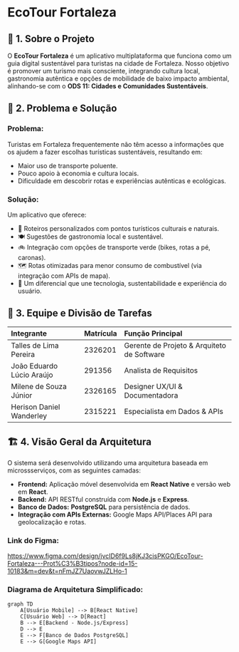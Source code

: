# EcoTour Fortaleza

## 🌱 1. Sobre o Projeto

O **EcoTour Fortaleza** é um aplicativo multiplataforma que funciona como um guia digital sustentável para turistas na cidade de Fortaleza. Nosso objetivo é promover um turismo mais consciente, integrando cultura local, gastronomia autêntica e opções de mobilidade de baixo impacto ambiental, alinhando-se com o **ODS 11: Cidades e Comunidades Sustentáveis**.

## 🎯 2. Problema e Solução

### Problema:
Turistas em Fortaleza frequentemente não têm acesso a informações que os ajudem a fazer escolhas turísticas sustentáveis, resultando em:
- Maior uso de transporte poluente.
- Pouco apoio à economia e cultura locais.
- Dificuldade em descobrir rotas e experiências autênticas e ecológicas.

### Solução:
Um aplicativo que oferece:
- 📍 Roteiros personalizados com pontos turísticos culturais e naturais.
- 🍽️ Sugestões de gastronomia local e sustentável.
- 🚲 Integração com opções de transporte verde (bikes, rotas a pé, caronas).
- 🗺️ Rotas otimizadas para menor consumo de combustível (via integração com APIs de mapa).
- 💚 Um diferencial que une tecnologia, sustentabilidade e experiência do usuário.

## 👥 3. Equipe e Divisão de Tarefas

| Integrante | Matrícula | Função Principal |
| :--- | :--- | :--- |
| Talles de Lima Pereira | 2326201 | Gerente de Projeto & Arquiteto de Software |
| João Eduardo Lúcio Araújo | 291356 | Analista de Requisitos |
| Milene de Souza Júnior | 2326165 | Designer UX/UI & Documentadora |
| Herison Daniel Wanderley | 2315221 | Especialista em Dados & APIs |

## 🏗️ 4. Visão Geral da Arquitetura

O sistema será desenvolvido utilizando uma arquitetura baseada em microssserviços, com as seguintes camadas:

- **Frontend:** Aplicação móvel desenvolvida em **React Native** e versão web em **React**.
- **Backend:** API RESTful construída com **Node.js** e **Express**.
- **Banco de Dados:** **PostgreSQL** para persistência de dados.
- **Integração com APIs Externas:** Google Maps API/Places API para geolocalização e rotas.


### Link do Figma:

https://www.figma.com/design/jvcID6f9Ls8jKJ3cisPKGO/EcoTour-Fortaleza---Prot%C3%B3tipos?node-id=15-10183&m=dev&t=nFmJZ7UaovwJZLHo-1

### Diagrama de Arquitetura Simplificado:

```mermaid
graph TD
    A[Usuário Mobile] --> B[React Native]
    C[Usuário Web] --> D[React]
    B --> E[Backend - Node.js/Express]
    D --> E
    E --> F[Banco de Dados PostgreSQL]
    E --> G[Google Maps API]